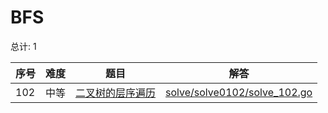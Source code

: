# BFS

<!--- table -->

总计: 1

| 序号 | 难度 | 题目                                                                                    | 解答                                                         |
| ---- | ---- | --------------------------------------------------------------------------------------- | ------------------------------------------------------------ |
| 102  | 中等 | [二叉树的层序遍历](https://leetcode-cn.com/problems/binary-tree-level-order-traversal/) | [solve/solve0102/solve_102.go](solve/solve0102/solve_102.go) |
